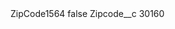 <?xml version="1.0" encoding="UTF-8"?>
<CustomMetadata xmlns="http://soap.sforce.com/2006/04/metadata" xmlns:xsi="http://www.w3.org/2001/XMLSchema-instance" xmlns:xsd="http://www.w3.org/2001/XMLSchema">
    <label>ZipCode1564</label>
    <protected>false</protected>
    <values>
        <field>Zipcode__c</field>
        <value xsi:type="xsd:string">30160</value>
    </values>
</CustomMetadata>
